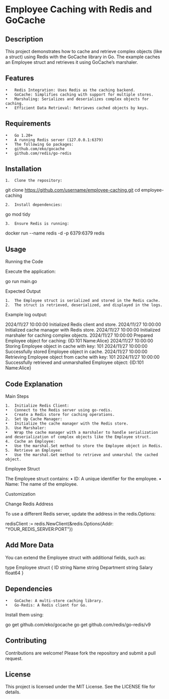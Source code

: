 # Employee Caching with Redis and GoCache

## Description

This project demonstrates how to cache and retrieve complex objects (like a struct) using Redis with the GoCache library in Go. The example caches an Employee struct and retrieves it using GoCache’s marshaler.

## Features

    •	Redis Integration: Uses Redis as the caching backend.
    •	GoCache: Simplifies caching with support for multiple stores.
    •	Marshaling: Serializes and deserializes complex objects for caching.
    •	Efficient Data Retrieval: Retrieves cached objects by keys.

## Requirements

    •	Go 1.20+
    •	A running Redis server (127.0.0.1:6379)
    •	The following Go packages:
    •	github.com/eko/gocache
    •	github.com/redis/go-redis

## Installation

    1.	Clone the repository:

git clone https://github.com/username/employee-caching.git
cd employee-caching

    2.	Install dependencies:

go mod tidy

    3.	Ensure Redis is running:

docker run --name redis -d -p 6379:6379 redis

## Usage

Running the Code

Execute the application:

go run main.go

Expected Output

    1.	The Employee struct is serialized and stored in the Redis cache.
    2.	The struct is retrieved, deserialized, and displayed in the logs.

Example log output:

2024/11/27 10:00:00 Initialized Redis client and store.
2024/11/27 10:00:00 Initialized cache manager with Redis store.
2024/11/27 10:00:00 Initialized marshaler for caching complex objects.
2024/11/27 10:00:00 Prepared Employee object for caching: {ID:101 Name:Alice}
2024/11/27 10:00:00 Storing Employee object in cache with key: 101
2024/11/27 10:00:00 Successfully stored Employee object in cache.
2024/11/27 10:00:00 Retrieving Employee object from cache with key: 101
2024/11/27 10:00:00 Successfully retrieved and unmarshalled Employee object: {ID:101 Name:Alice}

## Code Explanation

Main Steps

    1.	Initialize Redis Client:
    •	Connect to the Redis server using go-redis.
    •	Create a Redis store for caching operations.
    2.	Set Up Cache Manager:
    •	Initialize the cache manager with the Redis store.
    3.	Use Marshaler:
    •	Wrap the cache manager with a marshaler to handle serialization and deserialization of complex objects like the Employee struct.
    4.	Cache an Employee:
    •	Use the marshal.Set method to store the Employee object in Redis.
    5.	Retrieve an Employee:
    •	Use the marshal.Get method to retrieve and unmarshal the cached object.

Employee Struct

The Employee struct contains:
• ID: A unique identifier for the employee.
• Name: The name of the employee.

Customization

Change Redis Address

To use a different Redis server, update the address in the redis.Options:

redisClient := redis.NewClient(&redis.Options{Addr: "YOUR_REDIS_SERVER:PORT"})

## Add More Data

You can extend the Employee struct with additional fields, such as:

type Employee struct {
ID string
Name string
Department string
Salary float64
}

## Dependencies

    •	GoCache: A multi-store caching library.
    •	Go-Redis: A Redis client for Go.

Install them using:

go get github.com/eko/gocache
go get github.com/redis/go-redis/v9

## Contributing

Contributions are welcome! Please fork the repository and submit a pull request.

## License

This project is licensed under the MIT License. See the LICENSE file for details.
